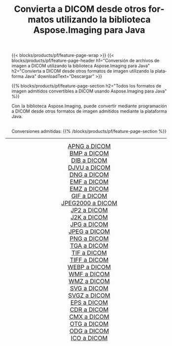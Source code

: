 ﻿---
title: Convierta a DICOM desde otros formatos utilizando la biblioteca Aspose.Imaging para Java 
weight: 3920
url: /es/java/conversion/to/dicom/ 
lang: es
langdirlevel: 2
locales: zh-hans,ja,it,ru,de,es,fr,nl,id,lt,pl,pt,vi,tr,ko,zh-hant,ar,hi,th,sv,cs,uk,he
description: Usando Aspose.Imaging puede convertir a DICOM desde otros formatos usando Java
---

{{< blocks/products/pf/feature-page-wrap >}}
{{< blocks/products/pf/feature-page-header h1="Conversión de archivos de imagen a DICOM utilizando la biblioteca Aspose.Imaging para Java" h2="Convierta a DICOM desde otros formatos de imagen utilizando la plataforma Java" downloadText="Descargar" >}}


{{% blocks/products/pf/feature-page-section  h2="Todos los formatos de imagen admitidos convertibles a DICOM usando Aspose.Imaging para Java" %}}
<p align=justify>Con la biblioteca Aspose.Imaging, puede convertir mediante programación a DICOM desde otros formatos de imagen admitidos mediante la plataforma Java.</p>
<br/>
Conversiones admitidas:
{{% /blocks/products/pf/feature-page-section %}}
<div class="container-fluid productfamilypage bg-gray">
    <div class="convertypes bg-gray agp-content section">
        <div class="container">
		<hr style="margin-left:-20px;"/>
		<div class="row other-converters" style="gap: 10px;font-size: 19px;text-align:center;">
		    <div class='col-md-2 other-converter remove-lp remove-rp'><a href="/imaging/es/java/conversion/apng-to-dicom/" style="padding:15px;">APNG a DICOM</a></div>
<div class='col-md-2 other-converter remove-lp remove-rp'><a href="/imaging/es/java/conversion/bmp-to-dicom/" style="padding:15px;">BMP a DICOM</a></div>
<div class='col-md-2 other-converter remove-lp remove-rp'><a href="/imaging/es/java/conversion/dib-to-dicom/" style="padding:15px;">DIB a DICOM</a></div>
<div class='col-md-2 other-converter remove-lp remove-rp'><a href="/imaging/es/java/conversion/djvu-to-dicom/" style="padding:15px;">DJVU a DICOM</a></div>
<div class='col-md-2 other-converter remove-lp remove-rp'><a href="/imaging/es/java/conversion/dng-to-dicom/" style="padding:15px;">DNG a DICOM</a></div>
<div class='col-md-2 other-converter remove-lp remove-rp'><a href="/imaging/es/java/conversion/emf-to-dicom/" style="padding:15px;">EMF a DICOM</a></div>
<div class='col-md-2 other-converter remove-lp remove-rp'><a href="/imaging/es/java/conversion/emz-to-dicom/" style="padding:15px;">EMZ a DICOM</a></div>
<div class='col-md-2 other-converter remove-lp remove-rp'><a href="/imaging/es/java/conversion/gif-to-dicom/" style="padding:15px;">GIF a DICOM</a></div>
<div class='col-md-2 other-converter remove-lp remove-rp'><a href="/imaging/es/java/conversion/jpeg2000-to-dicom/" style="padding:15px;">JPEG2000 a DICOM</a></div>
<div class='col-md-2 other-converter remove-lp remove-rp'><a href="/imaging/es/java/conversion/jp2-to-dicom/" style="padding:15px;">JP2 a DICOM</a></div>
<div class='col-md-2 other-converter remove-lp remove-rp'><a href="/imaging/es/java/conversion/j2k-to-dicom/" style="padding:15px;">J2K a DICOM</a></div>
<div class='col-md-2 other-converter remove-lp remove-rp'><a href="/imaging/es/java/conversion/jpg-to-dicom/" style="padding:15px;">JPG a DICOM</a></div>
<div class='col-md-2 other-converter remove-lp remove-rp'><a href="/imaging/es/java/conversion/jpeg-to-dicom/" style="padding:15px;">JPEG a DICOM</a></div>
<div class='col-md-2 other-converter remove-lp remove-rp'><a href="/imaging/es/java/conversion/png-to-dicom/" style="padding:15px;">PNG a DICOM</a></div>
<div class='col-md-2 other-converter remove-lp remove-rp'><a href="/imaging/es/java/conversion/tga-to-dicom/" style="padding:15px;">TGA a DICOM</a></div>
<div class='col-md-2 other-converter remove-lp remove-rp'><a href="/imaging/es/java/conversion/tif-to-dicom/" style="padding:15px;">TIF a DICOM</a></div>
<div class='col-md-2 other-converter remove-lp remove-rp'><a href="/imaging/es/java/conversion/tiff-to-dicom/" style="padding:15px;">TIFF a DICOM</a></div>
<div class='col-md-2 other-converter remove-lp remove-rp'><a href="/imaging/es/java/conversion/webp-to-dicom/" style="padding:15px;">WEBP a DICOM</a></div>
<div class='col-md-2 other-converter remove-lp remove-rp'><a href="/imaging/es/java/conversion/wmf-to-dicom/" style="padding:15px;">WMF a DICOM</a></div>
<div class='col-md-2 other-converter remove-lp remove-rp'><a href="/imaging/es/java/conversion/wmz-to-dicom/" style="padding:15px;">WMZ a DICOM</a></div>
<div class='col-md-2 other-converter remove-lp remove-rp'><a href="/imaging/es/java/conversion/svg-to-dicom/" style="padding:15px;">SVG a DICOM</a></div>
<div class='col-md-2 other-converter remove-lp remove-rp'><a href="/imaging/es/java/conversion/svgz-to-dicom/" style="padding:15px;">SVGZ a DICOM</a></div>
<div class='col-md-2 other-converter remove-lp remove-rp'><a href="/imaging/es/java/conversion/eps-to-dicom/" style="padding:15px;">EPS a DICOM</a></div>
<div class='col-md-2 other-converter remove-lp remove-rp'><a href="/imaging/es/java/conversion/cdr-to-dicom/" style="padding:15px;">CDR a DICOM</a></div>
<div class='col-md-2 other-converter remove-lp remove-rp'><a href="/imaging/es/java/conversion/cmx-to-dicom/" style="padding:15px;">CMX a DICOM</a></div>
<div class='col-md-2 other-converter remove-lp remove-rp'><a href="/imaging/es/java/conversion/otg-to-dicom/" style="padding:15px;">OTG a DICOM</a></div>
<div class='col-md-2 other-converter remove-lp remove-rp'><a href="/imaging/es/java/conversion/odg-to-dicom/" style="padding:15px;">ODG a DICOM</a></div>
<div class='col-md-2 other-converter remove-lp remove-rp'><a href="/imaging/es/java/conversion/ico-to-dicom/" style="padding:15px;">ICO a DICOM</a></div>
                </div>
        </div>
    </div>
</div>
<br/>

